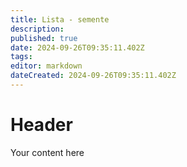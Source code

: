 ```yaml
---
title: Lista - semente
description: 
published: true
date: 2024-09-26T09:35:11.402Z
tags: 
editor: markdown
dateCreated: 2024-09-26T09:35:11.402Z
---
```


# Header
Your content here